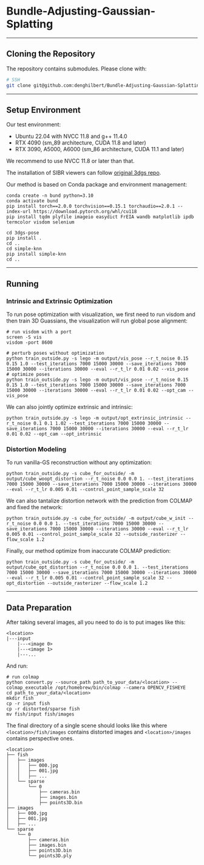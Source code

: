 # Bundle-Adjusting-Gaussian-Splatting

***

## Cloning the Repository

The repository contains submodules. Please clone with:

```bash
# SSH
git clone git@github.com:denghilbert/Bundle-Adjusting-Gaussian-Splatting.git --recursive
```

***

## Setup Environment

Our test environment:

* Ubuntu 22.04 with NVCC 11.8 and g++ 11.4.0
* RTX 4090 (sm_89 architecture, CUDA 11.8 and later)
* RTX 3090, A5000, A6000 (sm_86 architecture, CUDA 11.1 and later)

We recommend to use NVCC 11.8 or later than that.

The installation of SIBR viewers can follow [original 3dgs repo](https://github.com/graphdeco-inria/gaussian-splatting?tab=readme-ov-file#interactive-viewers).

Our method is based on Conda package and environment management:

```shell
conda create -n bund python=3.10
conda activate bund
pip install torch==2.0.0 torchvision==0.15.1 torchaudio==2.0.1 --index-url https://download.pytorch.org/whl/cu118
pip install tqdm plyfile imageio easydict FrEIA wandb matplotlib ipdb termcolor visdom selenium

cd 3dgs-pose
pip install .
cd ..
cd simple-knn
pip install simple-knn
cd ..
```

***

## Running

### Intrinsic and Extrinsic Optimization

To run pose optimization with visualization, we first need to run visdom and then train 3D Guassians, the visualization will run global pose alignment:

```shell
# run visdom with a port
screen -S vis
visdom -port 8600
```

```shell
# perturb poses without optimization
python train_outside.py -s lego -m output/vis_pose --r_t_noise 0.15 0.15 1.0 --test_iterations 7000 15000 30000 --save_iterations 7000 15000 30000 --iterations 30000 --eval --r_t_lr 0.01 0.02 --vis_pose
# optimize poses
python train_outside.py -s lego -m output/vis_pose --r_t_noise 0.15 0.15 1.0 --test_iterations 7000 15000 30000 --save_iterations 7000 15000 30000 --iterations 30000 --eval --r_t_lr 0.01 0.02 --opt_cam --vis_pose
```

We can also jointly optimize extrinsic and intrinsic:

```shell
python train_outside.py -s lego -m output/opt_extrinsic_intrinsic --r_t_noise 0.1 0.1 1.02 --test_iterations 7000 15000 30000 --save_iterations 7000 15000 30000 --iterations 30000 --eval --r_t_lr 0.01 0.02 --opt_cam --opt_intrinsic
```

### Distortion Modeling

To run vanilla-GS reconstruction without any optimization:

```shell
python train_outside.py -s cube_for_outside/ -m output/cube_woopt_distortion --r_t_noise 0.0 0.0 1. --test_iterations 7000 15000 30000 --save_iterations 7000 15000 30000 --iterations 30000 --eval --r_t_lr 0.005 0.01 --control_point_sample_scale 32
```

We can also tantalize distortion network with the prediction from COLMAP and fixed the network:

```shell
python train_outside.py -s cube_for_outside/ -m output/cube_w_init --r_t_noise 0.0 0.0 1. --test_iterations 7000 15000 30000 --save_iterations 7000 15000 30000 --iterations 30000 --eval --r_t_lr 0.005 0.01 --control_point_sample_scale 32 --outside_rasterizer --flow_scale 1.2
```

Finally, our method optimize from inaccurate COLMAP prediction:

```shell
python train_outside.py -s cube_for_outside/ -m output/cube_opt_distortion --r_t_noise 0.0 0.0 1. --test_iterations 7000 15000 30000 --save_iterations 7000 15000 30000 --iterations 30000 --eval --r_t_lr 0.005 0.01 --control_point_sample_scale 32 --opt_distortion --outside_rasterizer --flow_scale 1.2
```

***

## Data Preparation

After taking several images, all you need to do is to put images like this:

```
<location>
|---input
    |---<image 0>
    |---<image 1>
    |---...
```

And run:

```shell
# run colmap
python convert.py --source_path path_to_your_data/<location> --colmap_executable /opt/homebrew/bin/colmap --camera OPENCV_FISHEYE
cd path_to_your_data/<location>
mkdir fish
cp -r input fish
cp -r distorted/sparse fish
mv fish/input fish/images
```

The final directory of a single scene should looks like this where `<location>/fish/images` contains distorted images and `<location>/images` contains perspective ones.

```
<location>
├── fish
│   ├── images
│   │   ├── 000.jpg
│   │   ├── 001.jpg
│   │   ├── ...
│   └── sparse
│       └── 0
│           ├── cameras.bin
│           ├── images.bin
│           ├── points3D.bin
├── images
│   ├── 000.jpg
│   ├── 001.jpg
│   ├── ...
└── sparse
    └── 0
        ├── cameras.bin
        ├── images.bin
        ├── points3D.bin
        └── points3D.ply
```

